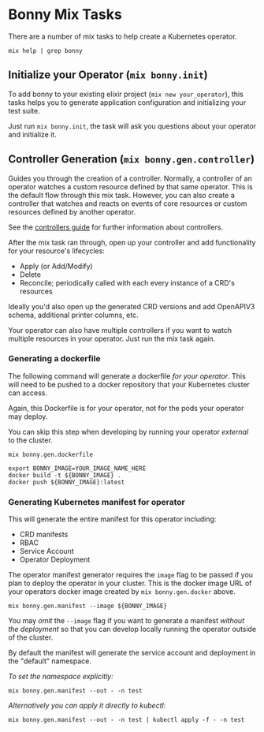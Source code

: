 # Bonny Mix Tasks

There are a number of mix tasks to help create a Kubernetes operator.

`mix help | grep bonny`

## Initialize your Operator (`mix bonny.init`)

To add bonny to your existing elixir project (`mix new your_operator`), this tasks
helps you to generate application configuration and initializing your test suite.

Just run `mix bonny.init`, the task will ask you questions about your operator
and initialize it.

## Controller Generation (`mix bonny.gen.controller`)

Guides you through the creation of a controller. Normally, a controller of an operator
watches a custom resource defined by that same operator. This is the default flow through
this mix task.
However, you can also create a controller that watches and reacts on events of
core resources or custom resources defined by another operator.

See the [controllers guide](controllers.livemd) for further information about controllers.

After the mix task ran through, open up your controller and add functionality for your
resource's lifecycles:

- Apply (or Add/Modify)
- Delete
- Reconcile; periodically called with each every instance of a CRD's resources

Ideally you'd also open up the generated CRD versions and add OpenAPIV3 schema,
additional printer columns, etc.

Your operator can also have multiple controllers if you want to watch multiple
resources in your operator. Just run the mix task again.

### Generating a dockerfile

The following command will generate a dockerfile _for your operator_. This will need to be pushed to a docker repository that your Kubernetes cluster can access.

Again, this Dockerfile is for your operator, not for the pods your operator may deploy.

You can skip this step when developing by running your operator _external_ to the cluster.

```shell
mix bonny.gen.dockerfile

export BONNY_IMAGE=YOUR_IMAGE_NAME_HERE
docker build -t ${BONNY_IMAGE} .
docker push ${BONNY_IMAGE}:latest
```

### Generating Kubernetes manifest for operator

This will generate the entire manifest for this operator including:

- CRD manifests
- RBAC
- Service Account
- Operator Deployment

The operator manifest generator requires the `image` flag to be passed if you plan to deploy the operator in your cluster. This is the docker image URL of your operators docker image created by `mix bonny.gen.docker` above.

```shell
mix bonny.gen.manifest --image ${BONNY_IMAGE}
```

You may _omit_ the `--image` flag if you want to generate a manifest _without the deployment_ so that you can develop locally running the operator outside of the cluster.

By default the manifest will generate the service account and deployment in the "default" namespace.

_To set the namespace explicitly:_

```shell
mix bonny.gen.manifest --out - -n test
```

_Alternatively you can apply it directly to kubectl_:

```shell
mix bonny.gen.manifest --out - -n test | kubectl apply -f - -n test
```
